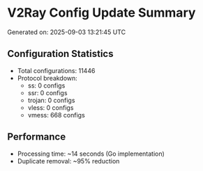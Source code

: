 # V2Ray Config Update Summary
Generated on: 2025-09-03 13:21:45 UTC

## Configuration Statistics
- Total configurations: 11446
- Protocol breakdown:
  - ss: 0 configs
  - ssr: 0 configs
  - trojan: 0 configs
  - vless: 0 configs
  - vmess: 668 configs

## Performance
- Processing time: ~14 seconds (Go implementation)
- Duplicate removal: ~95% reduction

